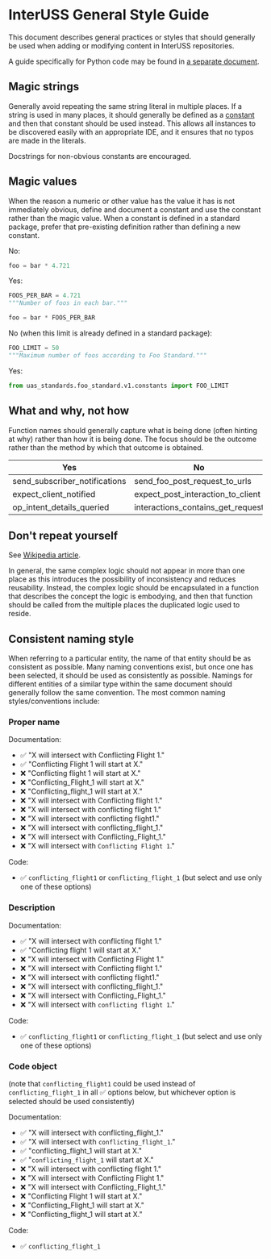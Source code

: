 # InterUSS General Style Guide

This document describes general practices or styles that should generally be
used when adding or modifying content in InterUSS repositories.

A guide specifically for Python code may be found in
[a separate document](python_style_guide.md).

## Magic strings

Generally avoid repeating the same string literal in multiple places.  If a
string is used in many places, it should generally be defined as a
[constant](https://peps.python.org/pep-0008/#constants) and then that constant
should be used instead.  This allows all instances to be discovered easily with
an appropriate IDE, and it ensures that no typos are made in the literals.

Docstrings for non-obvious constants are encouraged.

## Magic values

When the reason a numeric or other value has the value it has is not
immediately obvious, define and document a constant and use the
constant rather than the magic value.  When a constant is defined in a standard
package, prefer that pre-existing definition rather than defining a new
constant.

No:

```python
foo = bar * 4.721
```

Yes:
```python
FOOS_PER_BAR = 4.721
"""Number of foos in each bar."""

foo = bar * FOOS_PER_BAR
```

No (when this limit is already defined in a standard package):
```python
FOO_LIMIT = 50
"""Maximum number of foos according to Foo Standard."""
```

Yes:
```python
from uas_standards.foo_standard.v1.constants import FOO_LIMIT
```

## What and why, not how

Function names should generally capture what is being done (often hinting at
why) rather than how it is being done.  The focus should be the outcome rather
than the method by which that outcome is obtained.

| Yes                           | No |
|-------------------------------| --- |
| send_subscriber_notifications | send_foo_post_request_to_urls |
| expect_client_notified        | expect_post_interaction_to_client |
| op_intent_details_queried     | interactions_contains_get_request | 

## Don't repeat yourself

See [Wikipedia article](https://en.wikipedia.org/wiki/Don%27t_repeat_yourself).

In general, the same complex logic should not appear in more than one place as
this introduces the possibility of inconsistency and reduces reusability.
Instead, the complex logic should be encapsulated in a function that describes
the concept the logic is embodying, and then that function should be called
from the multiple places the duplicated logic used to reside.

## Consistent naming style

When referring to a particular entity, the name of that entity should be as consistent as possible.  Many naming conventions exist, but once one has been selected, it should be used as consistently as possible.  Namings for different entities of a similar type within the same document should generally follow the same convention.  The most common naming styles/conventions include:

### Proper name

Documentation:
* ✅ "X will intersect with Conflicting Flight 1."
* ✅ "Conflicting Flight 1 will start at X."
* ❌ "Conflicting flight 1 will start at X."
* ❌ "Conflicting_Flight_1 will start at X."
* ❌ "Conflicting_flight_1 will start at X."
* ❌ "X will intersect with Conflicting flight 1."
* ❌ "X will intersect with conflicting flight 1."
* ❌ "X will intersect with conflicting flight1."
* ❌ "X will intersect with conflicting_flight_1."
* ❌ "X will intersect with Conflicting_Flight_1."
* ❌ "X will intersect with `Conflicting Flight 1`."

Code:
* ✅ `conflicting_flight1` or `conflicting_flight_1` (but select and use only one of these options)

### Description

Documentation:
* ✅ "X will intersect with conflicting flight 1."
* ✅ "Conflicting flight 1 will start at X."
* ❌ "X will intersect with Conflicting Flight 1."
* ❌ "X will intersect with Conflicting flight 1."
* ❌ "X will intersect with conflicting flight1."
* ❌ "X will intersect with conflicting_flight_1."
* ❌ "X will intersect with Conflicting_Flight_1."
* ❌ "X will intersect with `conflicting flight 1`."

Code:
* ✅ `conflicting_flight1` or `conflicting_flight_1` (but select and use only one of these options)

### Code object

(note that `conflicting_flight1` could be used instead of `conflicting_flight_1` in all ✅ options below, but whichever option is selected should be used consistently)

Documentation:
* ✅ "X will intersect with conflicting_flight_1."
* ✅ "X will intersect with `conflicting_flight_1`."
* ✅ "conflicting_flight_1 will start at X."
* ✅ "`conflicting_flight_1` will start at X."
* ❌ "X will intersect with conflicting flight 1."
* ❌ "X will intersect with Conflicting Flight 1."
* ❌ "X will intersect with Conflicting_Flight_1."
* ❌ "Conflicting Flight 1 will start at X."
* ❌ "Conflicting_Flight_1 will start at X."
* ❌ "Conflicting_flight_1 will start at X."

Code:
* ✅ `conflicting_flight_1`
